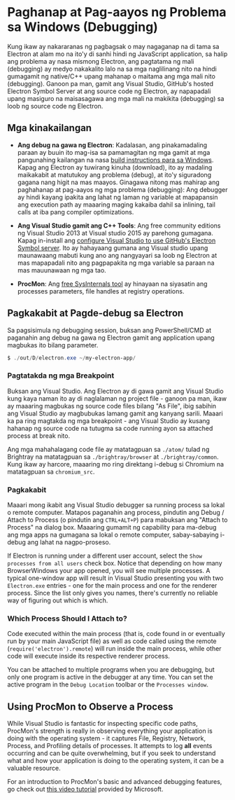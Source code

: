 # Paghanap at Pag-aayos ng Problema sa Windows (Debugging)

Kung ikaw ay nakararanas ng pagbagsak o may nagaganap na di tama sa Electron at alam mo na ito'y di sanhi hindi ng JavaScript application, sa halip ang problema ay nasa mismong Electron, ang pagtatama ng mali (debugging) ay medyo nakakalito lalo na sa mga naglilinang nito na hindi gumagamit ng native/C++ upang mahanap o maitama ang mga mali nito (debugging). Ganoon pa man, gamit ang Visual Studio, GitHub's hosted Electron Symbol Server at ang source code ng Electron, ay napapadali upang masiguro na maisasagawa ang mga mali na makikita (debugging) sa loob ng source code ng Electron.

## Mga kinakailangan

* **Ang debug na gawa ng Electron**: Kadalasan, ang pinakamadaling paraan ay buuin ito mag-isa sa pamamagitan ng mga gamit at mga pangunahing kailangan na nasa [build instructions para sa Windows](build-instructions-windows.md). Kapag ang Electron ay tuwirang kinuha (download), ito ay madaling maikakabit at matutukoy ang problema (debug), at ito'y siguradong gagana nang higit na mas maayos. Ginagawa nitong mas mahirap ang paghahanap at pag-aayos ng mga problema (debugging): Ang debugger ay hindi kayang ipakita ang lahat ng laman ng variable at mapapansin ang execution path ay maaaring maging kakaiba dahil sa inlining, tail calls at iba pang compiler optimizations.

* **Ang Visual Studio gamit ang C++ Tools**: Ang free community editions ng Visual Studio 2013 at Visual studio 2015 ay parehong gumagana. Kapag in-install ang [configure Visual Studio to use GitHub's Electron Symbol server](setting-up-symbol-server.md). Ito ay hahayaang gumana ang Visual studio upang maunawaang mabuti kung ano ang nangyayari sa loob ng Electron at mas mapapadali nito ang pagpapakita ng mga variable sa paraan na mas mauunawaan ng mga tao.

* **ProcMon**: Ang [free SysInternals tool](https://technet.microsoft.com/en-us/sysinternals/processmonitor.aspx) ay hinayaan na siyasatin ang processes parameters, file handles at registry operations.

## Pagkakabit at Pagde-debug sa Electron

Sa pagsisimula ng debugging session, buksan ang PowerShell/CMD at paganahin ang debug na gawa ng Electron gamit ang application upang magbukas ito bilang parameter.

```powershell
$ ./out/D/electron.exe ~/my-electron-app/
```

### Pagtatakda ng mga Breakpoint

Buksan ang Visual Studio. Ang Electron ay di gawa gamit ang Visual Studio kung kaya naman ito ay di naglalaman ng project file - ganoon pa man, ikaw ay maaaring magbukas ng source code files bilang "As File", ibig sabihin ang Visual Studio ay magbubukas lamang gamit ang kanyang sarili. Maaari ka pa ring magtakda ng mga breakpoint - ang Visual Studio ay kusang hahanap ng source code na tutugma sa code running ayon sa attached process at break nito.

Ang mga mahahalagang code file ay matatagpuan sa `./atom/` tulad ng Brightray na matatagpuan sa `./brightray/browser` at `./brightray/common`. Kung ikaw ay harcore, maaaring mo ring direktang i-debug si Chromium na matatagpuan sa `chromium_src`.

### Pagkakabit

Maaari mong ikabit ang Visual Studio debugger sa running process sa lokal o remote computer. Matapos paganahin ang process, pindutin ang Debug / Attach to Process (o pindutin ang `CTRL+ALT+P`) para mabuksan ang "Attach to Process" na dialog box. Maaaring gumamit ng capability para ma-debug ang mga apps na gumagana sa lokal o remote computer, sabay-sabaying i-debug ang lahat na nagpo-proseso.

If Electron is running under a different user account, select the `Show processes from all users` check box. Notice that depending on how many BrowserWindows your app opened, you will see multiple processes. A typical one-window app will result in Visual Studio presenting you with two `Electron.exe` entries - one for the main process and one for the renderer process. Since the list only gives you names, there's currently no reliable way of figuring out which is which.

### Which Process Should I Attach to?

Code executed within the main process (that is, code found in or eventually run by your main JavaScript file) as well as code called using the remote (`require('electron').remote`) will run inside the main process, while other code will execute inside its respective renderer process.

You can be attached to multiple programs when you are debugging, but only one program is active in the debugger at any time. You can set the active program in the `Debug Location` toolbar or the `Processes window`.

## Using ProcMon to Observe a Process

While Visual Studio is fantastic for inspecting specific code paths, ProcMon's strength is really in observing everything your application is doing with the operating system - it captures File, Registry, Network, Process, and Profiling details of processes. It attempts to log **all** events occurring and can be quite overwhelming, but if you seek to understand what and how your application is doing to the operating system, it can be a valuable resource.

For an introduction to ProcMon's basic and advanced debugging features, go check out [this video tutorial](https://channel9.msdn.com/shows/defrag-tools/defrag-tools-4-process-monitor) provided by Microsoft.